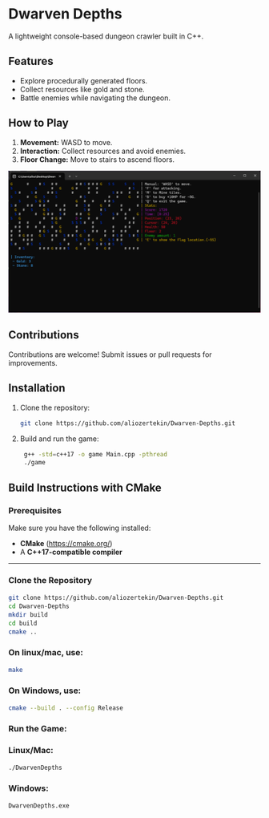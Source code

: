 # Dwarven Depths

A lightweight console-based dungeon crawler built in C++.

## Features
- Explore procedurally generated floors.
- Collect resources like gold and stone.
- Battle enemies while navigating the dungeon.

## How to Play
1. **Movement:** WASD to move.
2. **Interaction:** Collect resources and avoid enemies.
3. **Floor Change:** Move to stairs to ascend floors.

![example](image.png)

## Contributions
Contributions are welcome! Submit issues or pull requests for improvements.

## Installation
1. Clone the repository:
   ```bash
   git clone https://github.com/aliozertekin/Dwarven-Depths.git
2. Build and run the game:
   ```bash
    g++ -std=c++17 -o game Main.cpp -pthread
    ./game

## Build Instructions with CMake

### Prerequisites
Make sure you have the following installed:
- **CMake** (https://cmake.org/)
- A **C++17-compatible compiler**

---

### Clone the Repository
```bash
git clone https://github.com/aliozertekin/Dwarven-Depths.git
cd Dwarven-Depths
mkdir build
cd build
cmake ..
```

### On linux/mac, use:
```bash
make
```
### On Windows, use:
```bash
cmake --build . --config Release
```
### Run the Game:
### Linux/Mac:
```bash
./DwarvenDepths
```
### Windows:
```bash
DwarvenDepths.exe
```

